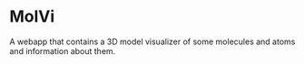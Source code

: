# MolVi
A webapp that contains a 3D model visualizer of some molecules and atoms and information about them.
